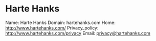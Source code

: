 
# Harte Hanks

Name: Harte Hanks
Domain: hartehanks.com
Home: http://www.hartehanks.com/
Privacy_policy: http://www.hartehanks.com/privacy
Email: privacy@hartehanks.com
